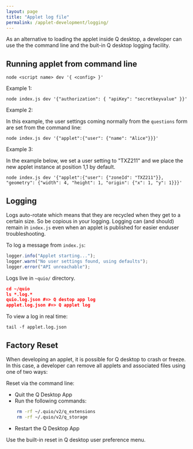 ```yaml
---
layout: page
title: "Applet log file"
permalink: /applet-development/logging/
---
```


As an alternative to loading the applet inside Q desktop, a developer can use
 the the command line and the buit-in Q desktop logging facility.

## Running applet from command line

    node <script name> dev '{ <config> }'

Example 1:

    node index.js dev '{"authorization": { "apiKey": "secretkeyvalue" }}'

Example 2:

In this example, the user settings coming normally from the `questions` form are set from
the command line:

    node index.js dev '{"applet":{"user": {"name": "Alice"}}}'

Example 3:

In the example below, we set a user setting to "TXZ211" and we place the new applet 
instance at position 1,1 by default.

    node index.js dev '{"applet":{"user": {"zoneId": "TXZ211"}}, "geometry": {"width": 4, "height": 1, "origin": {"x": 1, "y": 1}}}'

## Logging

Logs auto-rotate which means that 
they are recycled when they get to a certain size. So be copious in your logging. Logging can (and should) remain in
`index.js` even when an applet is published for easier enduser 
troubleshooting.

To log a message from `index.js`:

```javascript
logger.info("Applet starting...");
logger.warn("No user settings found, using defaults");
logger.error("API unreachable");
```

Logs live in `~quio/` directory.

```json
cd ~/quio
ls *.log.*
quio.log.json #=> Q destop app log
applet.log.json #=> Q applet log
```

To view a log in real time:

    tail -f applet.log.json

## Factory Reset

When developing an applet, it is possible for Q desktop to crash or freeze. 
In this case, a developer can remove all applets and associated files using one of two ways:

Reset via the command line:

- Quit the Q Desktop App
- Run the following commands:

```bash
    rm -rf ~/.quio/v2/q_extensions
    rm -rf ~/.quio/v2/q_storage
```

- Restart the Q Desktop App

Use the built-in reset in Q desktop user preference menu.